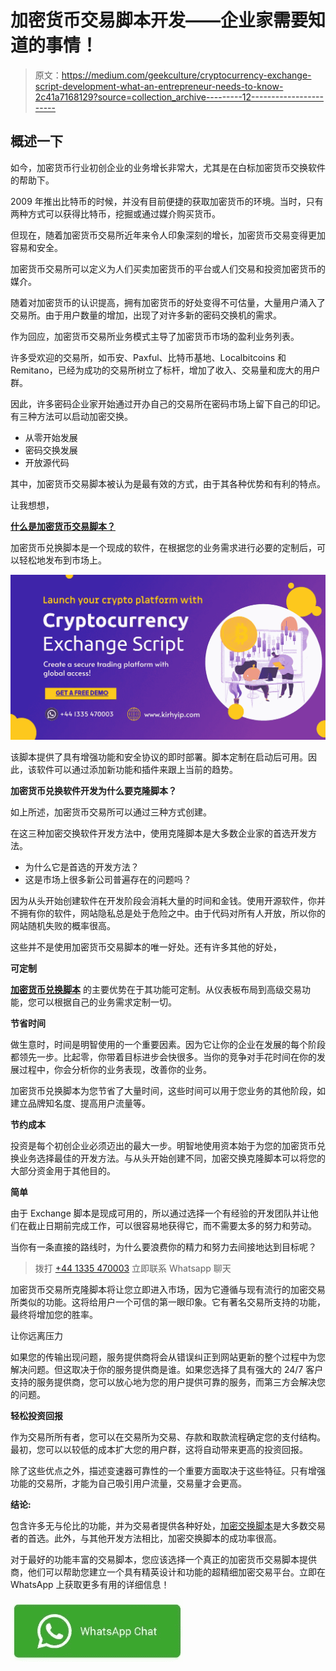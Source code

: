# 加密货币交易脚本开发——企业家需要知道的事情！

> 原文：<https://medium.com/geekculture/cryptocurrency-exchange-script-development-what-an-entrepreneur-needs-to-know-2c41a7168129?source=collection_archive---------12----------------------->

## **概述一下**

如今，加密货币行业初创企业的业务增长非常大，尤其是在白标加密货币交换软件的帮助下。

2009 年推出比特币的时候，并没有目前便捷的获取加密货币的环境。当时，只有两种方式可以获得比特币，挖掘或通过媒介购买货币。

但现在，随着加密货币交易所近年来令人印象深刻的增长，加密货币交易变得更加容易和安全。

加密货币交易所可以定义为人们买卖加密货币的平台或人们交易和投资加密货币的媒介。

随着对加密货币的认识提高，拥有加密货币的好处变得不可估量，大量用户涌入了交易所。由于用户数量的增加，出现了对许多新的密码交换机的需求。

作为回应，加密货币交易所业务模式主导了加密货币市场的盈利业务列表。

许多受欢迎的交易所，如币安、Paxful、比特币基地、Localbitcoins 和 Remitano，已经为成功的交易所树立了标杆，增加了收入、交易量和庞大的用户群。

因此，许多密码企业家开始通过开办自己的交易所在密码市场上留下自己的印记。有三种方法可以启动加密交换。

*   从零开始发展
*   密码交换发展
*   开放源代码

其中，加密货币交易脚本被认为是最有效的方式，由于其各种优势和有利的特点。

让我想想，

[**什么是加密货币交易脚本？**](https://www.kirhyip.com/cryptocurrency-exchange-script)

加密货币兑换脚本是一个现成的软件，在根据您的业务需求进行必要的定制后，可以轻松地发布到市场上。

![](img/b0125bb4e276117f7aae81b98ef4629c.png)

该脚本提供了具有增强功能和安全协议的即时部署。脚本定制在启动后可用。因此，该软件可以通过添加新功能和插件来跟上当前的趋势。

**加密货币兑换软件开发为什么要克隆脚本？**

如上所述，加密货币交易所可以通过三种方式创建。

在这三种加密交换软件开发方法中，使用克隆脚本是大多数企业家的首选开发方法。

*   为什么它是首选的开发方法？
*   这是市场上很多新公司普遍存在的问题吗？

因为从头开始创建软件在开发阶段会消耗大量的时间和金钱。使用开源软件，你并不拥有你的软件，网站隐私总是处于危险之中。由于代码对所有人开放，所以你的网站随机失败的概率很高。

这些并不是使用加密货币交易脚本的唯一好处。还有许多其他的好处，

**可定制**

[**加密货币兑换脚本**](https://www.kirhyip.com/cryptocurrency-exchange-script) 的主要优势在于其功能可定制。从仪表板布局到高级交易功能，您可以根据自己的业务需求定制一切。

**节省时间**

做生意时，时间是明智使用的一个重要因素。因为它让你的企业在发展的每个阶段都领先一步。比起零，你带着目标进步会快很多。当你的竞争对手花时间在你的发展过程中，你会分析你的业务表现，改善你的业务。

加密货币兑换脚本为您节省了大量时间，这些时间可以用于您业务的其他阶段，如建立品牌知名度、提高用户流量等。

**节约成本**

投资是每个初创企业必须迈出的最大一步。明智地使用资本始于为您的加密货币兑换业务选择最佳的开发方法。与从头开始创建不同，加密交换克隆脚本可以将您的大部分资金用于其他目的。

**简单**

由于 Exchange 脚本是现成可用的，所以通过选择一个有经验的开发团队并让他们在截止日期前完成工作，可以很容易地获得它，而不需要太多的努力和劳动。

当你有一条直接的路线时，为什么要浪费你的精力和努力去间接地达到目标呢？

> 拨打 [+44 1335 470003](https://api.whatsapp.com/send?phone=441335470003) 立即联系 Whatsapp 聊天

加密货币交易所克隆脚本将让您立即进入市场，因为它遵循与现有流行的加密交易所类似的功能。这将给用户一个可信的第一眼印象。它有著名交易所支持的功能，最终将增加您的胜率。

让你远离压力

如果您的传输出现问题，服务提供商将会从错误纠正到网站更新的整个过程中为您解决问题。但这取决于你的服务提供商是谁。如果您选择了具有强大的 24/7 客户支持的服务提供商，您可以放心地为您的用户提供可靠的服务，而第三方会解决您的问题。

**轻松投资回报**

作为交易所所有者，您可以在交易所为交易、存款和取款流程确定您的支付结构。最初，您可以以较低的成本扩大您的用户群，这将自动带来更高的投资回报。

除了这些优点之外，描述变速器可靠性的一个重要方面取决于这些特征。只有增强功能的交易所，才能为自己吸引用户流量，交易量才会更高。

**结论:**

包含许多无与伦比的功能，并为交易者提供各种好处，[加密交换脚本](https://www.kirhyip.com/cryptocurrency-exchange-script)是大多数交易者的首选。此外，与其他开发方法相比，加密交换脚本的成功率很高。

对于最好的功能丰富的交易脚本，您应该选择一个真正的加密货币交易脚本提供商，他们可以帮助您建立一个具有精英设计和功能的超精细加密交易平台。立即在 WhatsApp 上获取更多有用的详细信息！

[![](img/44026538ddfe07701bf01cb382bcf055.png)](https://api.whatsapp.com/send?phone=441335470003)